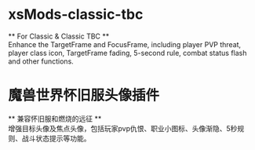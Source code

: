 # xsMods-classic-tbc
** For Classic & Classic TBC **  
Enhance the TargetFrame and FocusFrame, including player PVP threat, player class icon, TargetFrame fading, 5-second rule, combat status flash and other functions.  


# 魔兽世界怀旧服头像插件
** 兼容怀旧服和燃烧的远征 **    
增强目标头像及焦点头像，包括玩家pvp仇恨、职业小图标、头像渐隐、5秒规则、战斗状态提示等功能。  

